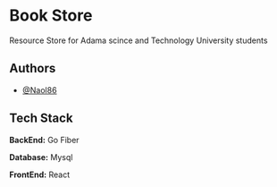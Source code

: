 # Book Store

Resource Store for Adama scince and Technology University students

## Authors

- [@Naol86](https://www.github.com/Naol86)

## Tech Stack

**BackEnd:** Go Fiber

**Database:** Mysql

**FrontEnd:** React
